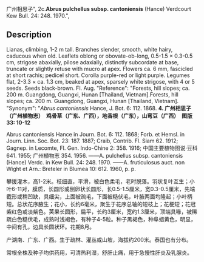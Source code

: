 广州相思子",
2c.**Abrus pulchellus subsp. cantoniensis** (Hance) Verdcourt Kew Bull. 24: 248. 1970.",

## Description
Lianas, climbing, 1-2 m tall. Branches slender, smooth, white hairy, caducous when old. Leaflets oblong or obovate-ob-long, 0.5-1.5 × 0.3-0.5 cm, strigose abaxially, pilose adaxially, distinctly subcordate at base, truncate or slightly retuse with mucro at apex. Flowers ca. 6 mm, fascicled at short rachis; pedicel short. Corolla purple-red or light purple. Legumes flat, 2-3.3 × ca. 1.3 cm, beaked at apex, sparsely white strigose, with 4 or 5 seeds. Seeds black-brown. Fl. Aug.
  "Reference": "Forests, hill slopes; ca. 200 m. Guangdong, Guangxi, Hunan [Thailand, Vietnam].Forests, hill slopes; ca. 200 m. Guangdong, Guangxi, Hunan [Thailand, Vietnam].
  "Synonym": "*Abrus cantoniensis* Hance, J. Bot. 6: 112. 1868.
**4. 广州相思子（广州植物志）　鸡骨草（广东、广西），地香根（广东），山弯豆（广西）　图版33: 10-12**

Abrus cantoniensis Hance in Journ. Bot. 6: 112. 1868; Forb. et Hemsl. in Journ. Linn. Soc. Bot. 23: 187. 1887; Craib, Contrib. Fl. Siam 62. 1912; Gagnep. in Lecomte, Fl. Gen. Indo-Chine 2: 358. 1916; 中国主要植物图说·豆科 641. 1955; 广州植物志 354. 1956. ——A. pulchellus subsp. cantoniensis (Hance) Verdc. in Kew Bull. 24: 248. 1970. ——A. fruticulosus auct. non Wight et Arn.: Breteler in Blumea 10: 612. 1960, p. p.

攀援灌木，高1-2米。枝细直，平滑，被白色柔毛，老时脱落。羽状复叶互生；小叶6-11对，膜质，长圆形或倒卵状长圆形，长0.5-1.5厘米，宽0.3-0.5厘米，先端截形或稍凹缺，具细尖，上面被疏毛，下面被糙伏毛，叶腋两面均隆起；小叶柄短。总状花序腋生；花小，长约6毫米，聚生于花序总轴的短枝上；花梗短；花冠紫红色或淡紫色。荚果长圆形，扁平，长约3厘米，宽约1.3厘米，顶端具喙，被稀疏白色糙伏毛，成熟时浅褐色，有种子4-5粒。种子黑褐色，种阜蜡黄色，明显，中间有孔，边具长圆状环。花期8月。

产湖南、广东、广西。生于疏林、灌丛或山坡，海拔约200米。泰国也有分布。

常根全株及种子均供药用，可清热利湿，舒肝止痛，用于急慢性肝炎及乳腺炎。

